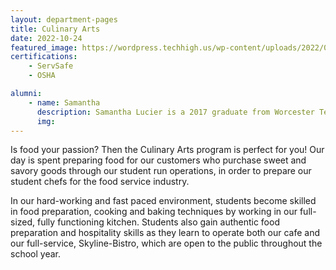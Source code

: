 ```yaml
---
layout: department-pages
title: Culinary Arts
date: 2022-10-24
featured_image: https://wordpress.techhigh.us/wp-content/uploads/2022/04/luisa-brimble-HvXEbkcXjSk-unsplash-1.jpg
certifications:
    - ServSafe
    - OSHA

alumni:
    - name: Samantha
      description: Samantha Lucier is a 2017 graduate from Worcester Tech’s Culinary Art program. Upon graduation, she continued her education at Johnston and Wales university where she graduated in 2021. Now Samantha is continuing in her career as she is the  Head Baker at Crust Bakeshop in Worcester MA. 
      img: 
---
```


Is food your passion? Then the Culinary Arts program is perfect for you! Our day is spent preparing food for our customers who purchase sweet and savory goods through our student run operations, in order to prepare our student chefs for the food service industry. 

In our hard-working and fast paced environment, students become skilled in food preparation, cooking and baking techniques by working in our full-sized, fully functioning kitchen. Students also gain authentic food preparation and hospitality skills as they learn to operate both our cafe and our full-service, Skyline-Bistro, which are open to the public throughout the school year. 